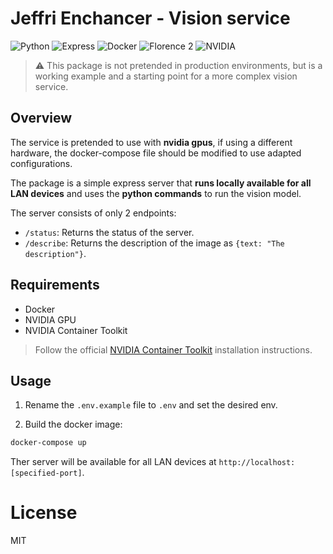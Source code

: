 # Jeffri Enchancer - Vision service

![Python](https://img.shields.io/badge/Python-language-yellow?color=%23FFD43B) ![Express](https://img.shields.io/badge/Express-API-blue?color=%23404D59) ![Docker](https://img.shields.io/badge/Docker-containerization-blue?color=%2302496D) ![Florence 2](https://img.shields.io/badge/Florence--2-Vision-orange?color=%23E95F28) ![NVIDIA](https://img.shields.io/badge/NVIDIA-GPU-green?color=%2376B900)

> ⚠️ This package is not pretended in production environments, but is a working example and a starting point for a more complex vision service.

## Overview

The service is pretended to use with **nvidia gpus**, if using a different hardware, the docker-compose file should be modified to use adapted configurations.

The package is a simple express server that **runs locally available for all LAN devices** and uses the **python commands** to run the vision model.

The server consists of only 2 endpoints:

-   `/status`: Returns the status of the server.
-   `/describe`: Returns the description of the image as `{text: "The description"}`.

## Requirements

-   Docker
-   NVIDIA GPU
-   NVIDIA Container Toolkit

> Follow the official [NVIDIA Container Toolkit](https://docs.nvidia.com/datacenter/cloud-native/container-toolkit/latest/install-guide.html) installation instructions.

## Usage

1. Rename the `.env.example` file to `.env` and set the desired env.

2. Build the docker image:

```bash
docker-compose up
```

Ther server will be available for all LAN devices at `http://localhost:[specified-port]`.

# License

MIT

